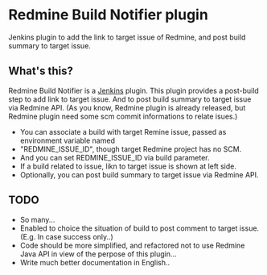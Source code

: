 Redmine Build Notifier plugin
===========================

Jenkins plugin to add the link to target issue of Redmine, and post build summary to target issue.

What's this?
-------------

Redmine Build Notifier is a [Jenkins](http://jenkins-ci.org/) plugin.
This plugin provides a post-build step to add link to target issue.
And to post build summary to target issue via Redmine API.
(As you know, Redmine plugin is already released, but Redmine plugin need some scm commit
informations to relate isues.)

* You can associate a build with target Remine issue, passed as environment variable named
* "REDMINE_ISSUE_ID", though target Redmine project has no SCM.
* And you can set REDMINE_ISSUE_ID via build parameter.
* If a build related to issue, likn to target issue is shown at left side.
* Optionally, you can post build summary to target issue via Redmine API.

TODO
----

* So many...
* Enabled to choice the situation of build to post comment to target issue. (E.g. In case success only..)
* Code should be more simplified, and refactored not to use Redmine Java API in view of the perpose of this plugin...
* Write much better documentation in English..

